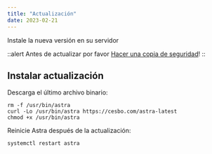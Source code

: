 ```yaml
---
title: "Actualización"
date: 2023-02-21
---
```


Instale la nueva versión en su servidor

::alert
Antes de actualizar por favor [Hacer una copia de seguridad](https://help.cesbo.com/astra/admin-guide/administration/backup)!
::

## Instalar actualización[](https://help.cesbo.com/astra/admin-guide/administration/update#install-update)

Descarga el último archivo binario:

```
rm -f /usr/bin/astra
curl -Lo /usr/bin/astra https://cesbo.com/astra-latest
chmod +x /usr/bin/astra
```

Reinicie Astra después de la actualización:

```
systemctl restart astra
```
